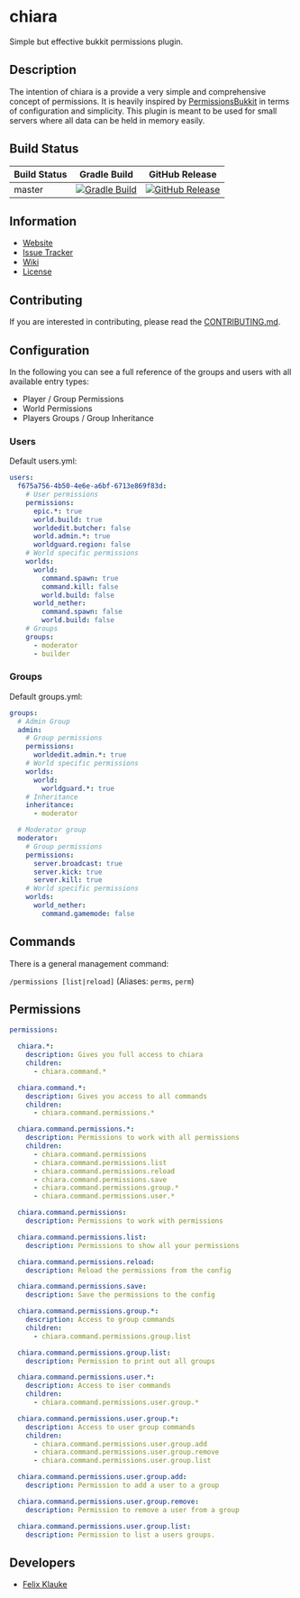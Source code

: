 # chiara
Simple but effective bukkit permissions plugin.

## Description
The intention of chiara is a provide a very simple and comprehensive concept of permissions. It is heavily
inspired by [PermissionsBukkit](https://github.com/SpaceManiac/PermissionsBukkit) in terms of
configuration and simplicity. This plugin is meant to be used for small servers where all data can
be held in memory easily.

## Build Status
| Build Status | Gradle Build                                                                                                                                                                          | GitHub Release  |
|--------------|---------------------------------------------------------------------------------------------------------------------------------------------------------------------------------------|---------------- |
| master       | [![Gradle Build](https://github.com/mysteryworlds/chiara/actions/workflows/gradle.yml/badge.svg?branch=master)](https://github.com/mysteryworlds/chiara/actions/workflows/gradle.yml) | [![GitHub Release](https://github.com/mysteryworlds/chiara/actions/workflows/create-release.yml/badge.svg)](https://github.com/mysteryworlds/chiara/actions/workflows/create-release.yml) |

## Information
- [Website](https://www.mysteryworlds.com)
- [Issue Tracker](https://github.com/mysteryworlds/chiara/issues)
- [Wiki](https://github.com/mysteryworlds/chiara/wiki)
- [License](LICENSE)

## Contributing
If you are interested in contributing, please read the [CONTRIBUTING.md](CONTRIBUTING.md).

## Configuration

In the following you can see a full reference of the groups and users with all available entry types:
- Player / Group Permissions
- World Permissions
- Players Groups / Group Inheritance

### Users
Default users.yml:
```yaml
users:
  f675a756-4b50-4e6e-a6bf-6713e869f83d:
    # User permissions
    permissions:
      epic.*: true
      world.build: true
      worldedit.butcher: false
      world.admin.*: true
      worldguard.region: false
    # World specific permissions
    worlds:
      world:
        command.spawn: true
        command.kill: false
        world.build: false
      world_nether:
        command.spawn: false
        world.build: false
    # Groups
    groups:
      - moderator
      - builder
```

### Groups
Default groups.yml:
```yaml
groups:
  # Admin Group
  admin:
    # Group permissions
    permissions:
      worldedit.admin.*: true
    # World specific permissions
    worlds:
      world:
        worldguard.*: true
    # Inheritance
    inheritance:
      - moderator

  # Moderator group
  moderator:
    # Group permissions
    permissions:
      server.broadcast: true
      server.kick: true
      server.kill: true
    # World specific permissions
    worlds:
      world_nether:
        command.gamemode: false
```

## Commands

There is a general management command:

`/permissions [list|reload]` (Aliases: `perms`, `perm`)

## Permissions
```yaml
permissions:

  chiara.*:
    description: Gives you full access to chiara
    children:
      - chiara.command.*

  chiara.command.*:
    description: Gives you access to all commands
    children:
      - chiara.command.permissions.*

  chiara.command.permissions.*:
    description: Permissions to work with all permissions
    children:
      - chiara.command.permissions
      - chiara.command.permissions.list
      - chiara.command.permissions.reload
      - chiara.command.permissions.save
      - chiara.command.permissions.group.*
      - chiara.command.permissions.user.*

  chiara.command.permissions:
    description: Permissions to work with permissions

  chiara.command.permissions.list:
    description: Permissions to show all your permissions

  chiara.command.permissions.reload:
    description: Reload the permissions from the config

  chiara.command.permissions.save:
    description: Save the permissions to the config

  chiara.command.permissions.group.*:
    description: Access to group commands
    children:
      - chiara.command.permissions.group.list

  chiara.command.permissions.group.list:
    description: Permission to print out all groups

  chiara.command.permissions.user.*:
    description: Access to iser commands
    children:
      - chiara.command.permissions.user.group.*

  chiara.command.permissions.user.group.*:
    description: Access to user group commands
    children:
      - chiara.command.permissions.user.group.add
      - chiara.command.permissions.user.group.remove
      - chiara.command.permissions.user.group.list

  chiara.command.permissions.user.group.add:
    description: Permission to add a user to a group

  chiara.command.permissions.user.group.remove:
    description: Permission to remove a user from a group

  chiara.command.permissions.user.group.list:
    description: Permission to list a users groups.
```

## Developers
- [Felix Klauke](https://github.com/felixklauke)
